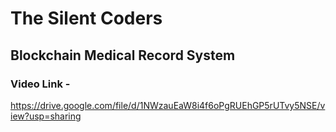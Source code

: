 # The Silent Coders
## Blockchain Medical Record System

### Video Link - 
https://drive.google.com/file/d/1NWzauEaW8i4f6oPgRUEhGP5rUTvy5NSE/view?usp=sharing

